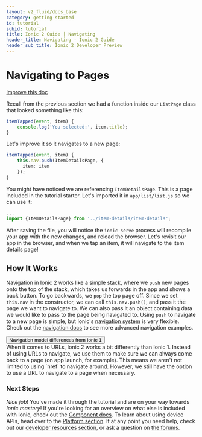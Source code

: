 ```yaml
---
layout: v2_fluid/docs_base
category: getting-started
id: tutorial
subid: tutorial
title: Ionic 2 Guide | Navigating
header_title: Navigating - Ionic 2 Guide
header_sub_title: Ionic 2 Developer Preview
---
```


<h1 class="title">Navigating to Pages</h1>

<a class="improve-docs" href='https://github.com/driftyco/ionic-site/edit/master/docs/v2/getting-started/tutorial/navigation/index.md'>
Improve this doc
</a>


Recall from the previous section we had a function inside our `ListPage` class that looked something like this:

```ts
itemTapped(event, item) {
    console.log('You selected:', item.title);
}
```

Let's improve it so it navigates to a new page:

```ts
itemTapped(event, item) {
    this.nav.push(ItemDetailsPage, {
      item: item
    });
}
```

You might have noticed we are referencing `ItemDetailsPage`. This is a page included in the tutorial starter.  Let's imported it in `app/list/list.js` so we can use it:

```ts
...
import {ItemDetailsPage} from '../item-details/item-details';
```

After saving the file, you will notice the `ionic serve` process will recompile your app with the new changes, and reload the browser. Let's revisit our app in the browser, and when we tap an item, it will navigate to the item details page!

## How It Works

Navigation in Ionic 2 works like a simple stack, where we `push` new pages onto the top of the stack, which takes us forwards in the app and shows a back button. To go backwards, we `pop` the top page off. Since we set `this.nav` in the constructor, we can call `this.nav.push()`, and pass it the page we want to navigate to. We can also pass it an object containing data we would like to pass to the page being navigated to. Using `push` to navigate to a new page is simple, but Ionic's [navigation system](../../../components/navigation) is very flexible. Check out the [navigation docs](../../../components/navigation) to see more advanced navigation examples.


<button type="button" class="btn btn-primary btn-sm" data-toggle="collapse" data-target="#v1-changes">
  Navigation model differences from Ionic 1
</button>

<div id="v1-changes" class="collapse well">
When it comes to URLs, Ionic 2 works a bit differently than Ionic 1. Instead of using URLs to navigate, we use them to make sure we can always come back to a page (on app launch, for example).  This means we aren't not limited to using `href` to navigate around. However,  we still have the option to use a URL to navigate to a page when necessary.
</div>




### Next Steps

*Nice job*! You've made it through the tutorial and are on your way towards *Ionic mastery*! If you're looking for an overview on what else is included with Ionic, check out the [Component docs](../../../components). To learn about using device APIs, head over to the [Platform section](../../../platform). If at any point you need help, check out our [developer resources section](../../../resources/), or ask a question on [the forums](http://forum.ionicframework.com/).
